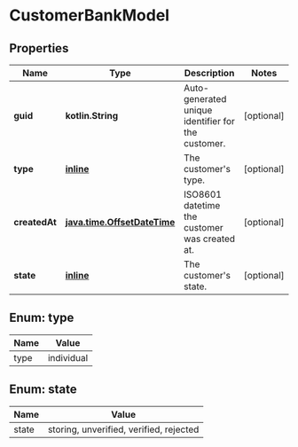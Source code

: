 
# CustomerBankModel

## Properties
Name | Type | Description | Notes
------------ | ------------- | ------------- | -------------
**guid** | **kotlin.String** | Auto-generated unique identifier for the customer. |  [optional]
**type** | [**inline**](#Type) | The customer&#39;s type. |  [optional]
**createdAt** | [**java.time.OffsetDateTime**](java.time.OffsetDateTime.md) | ISO8601 datetime the customer was created at. |  [optional]
**state** | [**inline**](#State) | The customer&#39;s state. |  [optional]


<a name="Type"></a>
## Enum: type
Name | Value
---- | -----
type | individual


<a name="State"></a>
## Enum: state
Name | Value
---- | -----
state | storing, unverified, verified, rejected




